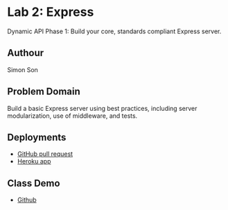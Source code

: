 # Lab 2: Express

Dynamic API Phase 1: Build your core, standards compliant Express server.

## Authour

Simon Son

## Problem Domain

Build a basic Express server using best practices, including server modularization, use of middleware, and tests.

## Deployments

- [GitHub pull request](https://github.com/sson68x/basic-express-server/pull/4)
- [Heroku app](https://ss-basic-express-server-prod.herokuapp.com/)

## Class Demo

- [Github](https://github.com/codefellows/seattle-javascript-401d47/tree/main/class-02)

